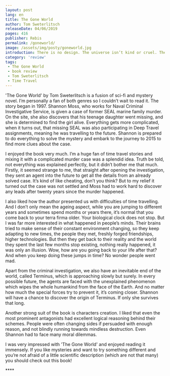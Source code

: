 ```yaml
---
layout: post
lang: en
title: The Gone World
author: Tom Sweterlitsch
releaseDate: 04/06/2019
pages: 416
publisher: Rebis
permalink: /goneworld/
image: /assets/img/posty/goneworld.jpg
introduction: There is no design. The universe isn’t kind or cruel. The universe is vast and indifferent to our desires.
category: 'review'
tags:
 - The Gone World
 - book review
 - Tom Sweterlitsch
 - Time Travel
---
```


  'The Gone World' by Tom Sweterlitsch is a fusion of sci-fi and mystery novel. I’m personally a fan of both genres so I couldn’t wait to read it. The story began in 1997. Shannon Moss, who works for Naval Criminal Investigative Service, is given a case of former SEAL marine family murder. On the site, she also discovers that his teenage daughter went missing, and she is determined to find the girl alive. Everything gets more complicated, when it turns out, that missing SEAL was also participating in Deep Travel assignments, meaning he was travelling to the future. Shannon is prepared to do everything to solve the mystery and embark to the journey to 2015 to find more clues about the case.

  I enjoyed the book very much. I’m a huge fan of time travel stories and mixing it with a complicated murder case was a splendid idea. Truth be told, not everything was explained perfectly, but it didn’t bother me that much. Firstly, it seemed strange to me, that straight after opening the investigation, they sent an agent into the future to get all the details from an already solved case. It’s kind of like cheating, don’t you think? But to my relief it turned out the case was not settled and Moss had to work hard to discover any leads after twenty years since the murder happened.

  I also liked how the author presented us with difficulties of time travelling. And I don’t only mean the ageing aspect, while you are jumping to different years and sometimes spend months or years there, it’s normal that you come back to your terra firma older. Your biological clock does not stop. But I was far more interested in what happened in people’s minds. Their brains tried to make sense of their constant environment changing, so they keep adapting to new times, the people they met, freshly forged friendships, higher technologies. But then they get back to their reality and the world they spent the last few months stop existing, nothing really happened, it was only an illusion. Wow, how are you going back to your life after that? And when you keep doing these jumps in time? No wonder people went mad.

  Apart from the criminal investigation, we also have an inevitable end of the world, called Terminus, which is approaching slowly but surely. In every possible future, the agents are faced with the unexplained phenomenon which wipes the whole humankind from the face of the Earth. And no matter how much the special forces try to prevent it, it’s coming closer. Shannon will have a chance to discover the origin of Terminus. If only she survives that long. 

  Another strong suit of the book is characters creation. I liked that even the most prominent antagonists had excellent logical reasoning behind their schemes. People were often changing sides if persuaded with enough reason, and not blindly running towards mindless destruction. Even Shannon had to face many moral dilemmas.

  I was very impressed with 'The Gone World' and enjoyed reading it immensely. If you like mysteries and want to try something different and you’re not afraid of a little scientific description (which are not that many) you should check out this book!

  \*\*\*\*
